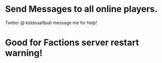 # Send Messages to all online players.

 Twitter @ kiddosaltbub message me for help!

# Good for Factions server restart warning!